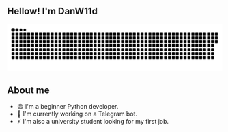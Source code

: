 ## Hellow! I'm DanW11d

![Header](https://github.com/DanW11d/danw11d/blob/main/assets/github-snake.svg)

## About me

- 😄 I'm a beginner Python developer.
- 🔭 I'm currently working on a Telegram bot.
- ⚡ I'm also a university student looking for my first job.